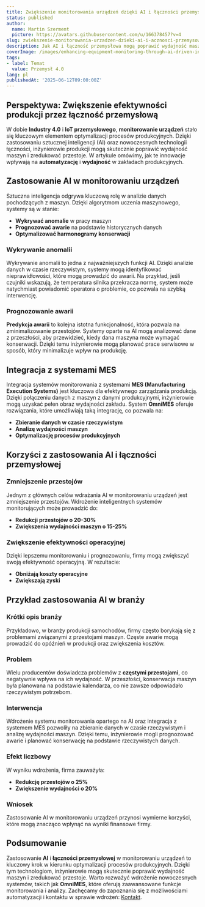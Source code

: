 ```yaml
---
title: Zwiększenie monitorowania urządzeń dzięki AI i łączności przemysłowej
status: published
author:
  name: Martin Szerment
  picture: https://avatars.githubusercontent.com/u/166378457?v=4
slug: zwiekszenie-monitorowania-urzadzen-dzieki-ai-i-acznosci-przemysowej
description: Jak AI i łączność przemysłowa mogą poprawić wydajność maszyn i zredukować przestoje.
coverImage: /images/enhancing-equipment-monitoring-through-ai-driven-industrial-connectivity-a-practical-approach-for-production-engineers-t.png
tags:
- label: Temat
  value: Przemysł 4.0
lang: pl
publishedAt: '2025-06-12T09:00:00Z'
---
```

## Perspektywa: Zwiększenie efektywności produkcji przez łączność przemysłową

W dobie **Industry 4.0** i **IoT przemysłowego**, **monitorowanie urządzeń** stało się kluczowym elementem optymalizacji procesów produkcyjnych. Dzięki zastosowaniu sztucznej inteligencji (AI) oraz nowoczesnych technologii łączności, inżynierowie produkcji mogą skutecznie poprawić wydajność maszyn i zredukować przestoje. W artykule omówimy, jak te innowacje wpływają na **automatyzację** i **wydajność** w zakładach produkcyjnych.

## Zastosowanie AI w monitorowaniu urządzeń

Sztuczna inteligencja odgrywa kluczową rolę w analizie danych pochodzących z maszyn. Dzięki algorytmom uczenia maszynowego, systemy są w stanie:

- **Wykrywać anomalie** w pracy maszyn
- **Prognozować awarie** na podstawie historycznych danych
- **Optymalizować harmonogramy konserwacji**

### Wykrywanie anomalii

Wykrywanie anomalii to jedna z najważniejszych funkcji AI. Dzięki analizie danych w czasie rzeczywistym, systemy mogą identyfikować nieprawidłowości, które mogą prowadzić do awarii. Na przykład, jeśli czujniki wskazują, że temperatura silnika przekracza normę, system może natychmiast powiadomić operatora o problemie, co pozwala na szybką interwencję.

### Prognozowanie awarii

**Predykcja awarii** to kolejna istotna funkcjonalność, która pozwala na zminimalizowanie przestojów. Systemy oparte na AI mogą analizować dane z przeszłości, aby przewidzieć, kiedy dana maszyna może wymagać konserwacji. Dzięki temu inżynierowie mogą planować prace serwisowe w sposób, który minimalizuje wpływ na produkcję.

## Integracja z systemami MES

Integracja systemów monitorowania z systemami **MES (Manufacturing Execution Systems)** jest kluczowa dla efektywnego zarządzania produkcją. Dzięki połączeniu danych z maszyn z danymi produkcyjnymi, inżynierowie mogą uzyskać pełen obraz wydajności zakładu. System **OmniMES** oferuje rozwiązania, które umożliwiają taką integrację, co pozwala na:

- **Zbieranie danych w czasie rzeczywistym**
- **Analizę wydajności maszyn**
- **Optymalizację procesów produkcyjnych**

## Korzyści z zastosowania AI i łączności przemysłowej

### Zmniejszenie przestojów

Jednym z głównych celów wdrażania AI w monitorowaniu urządzeń jest zmniejszenie przestojów. Wdrożenie inteligentnych systemów monitorujących może prowadzić do:

- **Redukcji przestojów o 20-30%**
- **Zwiększenia wydajności maszyn o 15-25%**

### Zwiększenie efektywności operacyjnej

Dzięki lepszemu monitorowaniu i prognozowaniu, firmy mogą zwiększyć swoją efektywność operacyjną. W rezultacie:

- **Obniżają koszty operacyjne**
- **Zwiększają zyski**

## Przykład zastosowania AI w branży

### Krótki opis branży

Przykładowo, w branży produkcji samochodów, firmy często borykają się z problemami związanymi z przestojami maszyn. Częste awarie mogą prowadzić do opóźnień w produkcji oraz zwiększenia kosztów.

### Problem

Wielu producentów doświadcza problemów z **częstymi przestojami**, co negatywnie wpływa na ich wydajność. W przeszłości, konserwacja maszyn była planowana na podstawie kalendarza, co nie zawsze odpowiadało rzeczywistym potrzebom.

### Interwencja

Wdrożenie systemu monitorowania opartego na AI oraz integracja z systemem MES pozwoliły na zbieranie danych w czasie rzeczywistym i analizę wydajności maszyn. Dzięki temu, inżynierowie mogli prognozować awarie i planować konserwację na podstawie rzeczywistych danych.

### Efekt liczbowy

W wyniku wdrożenia, firma zauważyła:

- **Redukcję przestojów o 25%**
- **Zwiększenie wydajności o 20%**

### Wniosek

Zastosowanie AI w monitorowaniu urządzeń przynosi wymierne korzyści, które mogą znacząco wpłynąć na wyniki finansowe firmy.

## Podsumowanie

Zastosowanie **AI** i **łączności przemysłowej** w monitorowaniu urządzeń to kluczowy krok w kierunku optymalizacji procesów produkcyjnych. Dzięki tym technologiom, inżynierowie mogą skutecznie poprawić wydajność maszyn i zredukować przestoje. Warto rozważyć wdrożenie nowoczesnych systemów, takich jak **OmniMES**, które oferują zaawansowane funkcje monitorowania i analizy. Zachęcamy do zapoznania się z możliwościami automatyzacji i kontaktu w sprawie wdrożeń: [Kontakt](https://www.omnimes.com/pl/kontakt).
